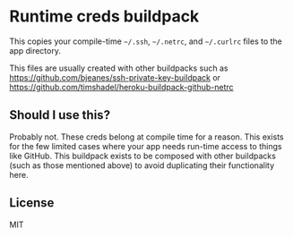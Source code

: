 # Runtime creds buildpack

This copies your compile-time `~/.ssh`, `~/.netrc`, and `~/.curlrc` files to the app directory.

This files are usually created with other buildpacks such as https://github.com/bjeanes/ssh-private-key-buildpack or https://github.com/timshadel/heroku-buildpack-github-netrc

## Should I use this?

Probably not. These creds belong at compile time for a reason. This exists for the few limited cases where your app needs run-time access to things like GitHub. This buildpack exists to be composed with other buildpacks (such as those mentioned above) to avoid duplicating their functionality here.

## License

MIT
